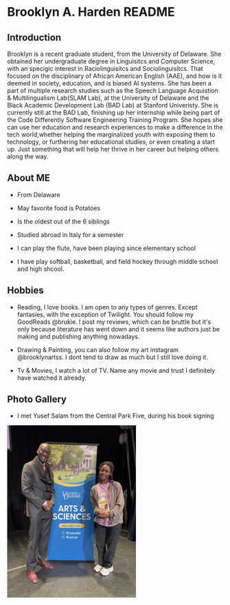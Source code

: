 # Brooklyn A. Harden README

## Introduction

Brooklyn is a recent graduate student, from the University of Delaware. She obtained her undergraduate degree in Linguisitcs and Computer Science, with an specigic interest in Raciolinguisitcs and Sociolinguisitcs. That focused on the disciplinary of African American English (AAE), and how is it deemed in society, education, and is biased AI systems. She has been a part of multiple research studies such as the Speech Language Acquistion & Multilingualism Lab(SLAM Lab), at the University of Delaware and the Black Academic Development Lab (BAD Lab) at Stanford Univeristy. She is currently still at the BAD Lab, finishing up her internship while being part of the Code Differently Software Engineering Training Program. She hopes she can use her education and research experiences to make a difference in the tech world,whether helping the marginalized youth with exposing them to technology, or furthering her educational studies, or even creating a start up. Just something that will help her thrive in her career but helping others along the way.

## About ME

* From Delaware

* May favorite food is Potatoes 

* Is the oldest out of the 6 siblings

* Studied abroad in Italy for a semester

* I can play the flute, have been playing since elementary school 

* I have play softball, basketball, and field hockey through middle school and high shcool.

## Hobbies

* Reading, I love books. I am open to any types of genres. Except fantasies, with the exception of Twilight. You should follow my GoodReads @brukie. I post my reviews, which can be bruttle but it's only because literature has went down and it seems like authors just be making and publishing anything nowadays.

* Drawing & Painting, you can also follow my art instagram @brooklynartss. I dont tend to draw as much but I still love doing it.

* Tv & Movies, I watch a lot of TV. Name any movie and trust I definitely have watched it already.

## Photo Gallery

* I met Yusef Salam from the Central Park Five, during his book signing

<img src="lesson_00/brooklynharden/YusefSalaam.jpg" height=400 />








